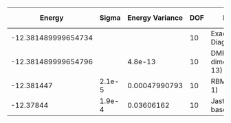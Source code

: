 | Energy              | Sigma   | Energy Variance | DOF | Method                                           | Data Repository              |
|---------------------|---------|-----------------|-----|--------------------------------------------------|------------------------------|
| -12.381489999654734 |         |                 | 10  | Exact Diagonalization                            |                              |
| -12.381489999654796 |         | 4.8e-13         | 10  | DMRG (bond dimension = 13)                       |                              |
| -12.381447          | 2.1e-5  | 0.00047990793   | 10  | RBM (alpha = 1)                                  |                              |
| -12.37844           | 1.9e-4  | 0.03606162      | 10  | Jastrow baseline                                 |                              |
